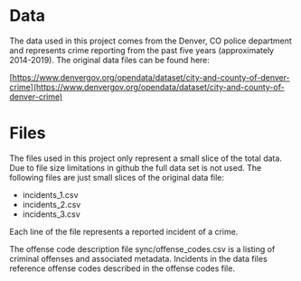 # Data

The data used in this project comes from the Denver, CO police department and represents crime reporting from the past five years (approximately 2014-2019). The original data files can be found here:

[https://www.denvergov.org/opendata/dataset/city-and-county-of-denver-crime](https://www.denvergov.org/opendata/dataset/city-and-county-of-denver-crime)

# Files
The files used in this project only represent a small slice of the total data. Due to file size limitations in github the full data set is not used. The following files are just small slices of the original data file:

- incidents_1.csv
- incidents_2.csv
- incidents_3.csv

Each line of the file represents a reported incident of a crime.

The offense code description file sync/offense_codes.csv is a listing of criminal offenses and associated metadata. Incidents in the data files reference offense codes described in the offense codes file.
